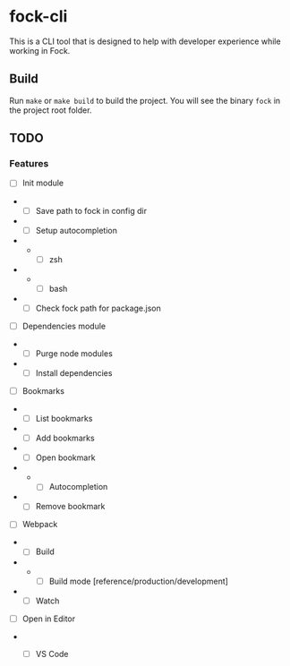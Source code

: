 # fock-cli

This is a CLI tool that is designed to help with developer experience while working in Fock.

## Build

Run `make` or `make build` to build the project. You will see the binary `fock` in the project root folder.

## TODO
### Features
 - [ ] Init module
 - - [ ] Save path to fock in config dir
 - - [ ] Setup autocompletion
 - - - [ ] zsh
 - - - [ ] bash
 - - [ ] Check fock path for package.json
 - [ ] Dependencies module
 - - [ ] Purge node modules
 - - [ ] Install dependencies
 - [ ] Bookmarks
 - - [ ] List bookmarks
 - - [ ] Add bookmarks
 - - [ ] Open bookmark
 - - - [ ] Autocompletion
 - - [ ] Remove bookmark
 - [ ] Webpack
 - - [ ] Build
 - - - [ ] Build mode [reference/production/development]
 - - [ ] Watch
 - [ ] Open in Editor
 - - [ ] VS Code
 
